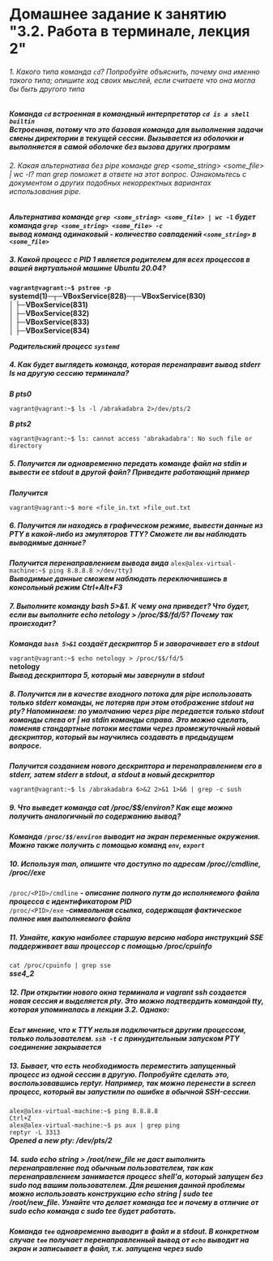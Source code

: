 # Домашнее задание к занятию "3.2. Работа в терминале, лекция 2"


###### 1. Какого типа команда `cd`? Попробуйте объяснить, почему она именно такого типа; опишите ход своих мыслей, если считаете что она могла бы быть другого типа

***Команда `cd` встроенная в командный интерпретатор `cd is a shell builtin`***  
***Встроенная, потому что это базовая команда для выполнения задачи смены директории в текущей сессии. Вызывается из оболочки и выполняется в самой оболочке без вызова других программ***

###### 2. Какая альтернатива без pipe команде grep <some_string> <some_file> | wc -l? man grep поможет в ответе на этот вопрос. Ознакомьтесь с документом о других подобных некорректных вариантах использования pipe.

***Альтернатива команде `grep <some_string> <some_file> | wc -l` будет команда `grep <some_string> <some_file> -c`  
вывод команд одинаковый - количество совпадений `<some_string>` в `<some_file>`***


##### 3. Какой процесс с PID 1 является родителем для всех процессов в вашей виртуальной машине Ubuntu 20.04?

**`vagrant@vagrant:~$ pstree -p`**  
**systemd(1)─┬─VBoxService(828)─┬─VBoxService(830)  
		│                  ├─VBoxService(831)  
		│                  ├─VBoxService(832)  
		│                  ├─VBoxService(833)  
		│                  ├─VBoxService(834)**  

***Родительский процесс `systemd`***


##### 4. Как будет выглядеть команда, которая перенаправит вывод stderr ls на другую сессию терминала?

***В pts0***  

`vagrant@vagrant:~$ ls -l /abrakadabra 2>/dev/pts/2`  

***В pts2***

`vagrant@vagrant:~$ ls: cannot access 'abrakadabra': No such file or directory`


##### 5. Получится ли одновременно передать команде файл на stdin и вывести ее stdout в другой файл? Приведите работающий пример

***Получится***

`vagrant@vagrant:~$ more <file_in.txt >file_out.txt`


##### 6. Получится ли находясь в графическом режиме, вывести данные из PTY в какой-либо из эмуляторов TTY? Сможете ли вы наблюдать выводимые данные?

***Получится перенаправлением вывода вида*** `alex@alex-virtual-machine:~$ ping 8.8.8.8 >/dev/tty3`  
***Выводимые данные сможем наблюдать переключившись в консольный режим Ctrl+Alt+F3***

##### 7. Выполните команду bash 5>&1. К чему она приведет? Что будет, если вы выполните echo netology > /proc/$$/fd/5? Почему так происходит?


***Команда `bash 5>&1` создаёт дескриптор 5 и заворачивает его в stdout***

`vagrant@vagrant:~$ echo netology > /proc/$$/fd/5`  
**netology**  
***Вывод дескриптора 5, который мы завернули в stdout***


##### 8. Получится ли в качестве входного потока для pipe использовать только stderr команды, не потеряв при этом отображение stdout на pty? Напоминаем: по умолчанию через pipe передается только stdout команды слева от | на stdin команды справа. Это можно сделать, поменяв стандартные потоки местами через промежуточный новый дескриптор, который вы научились создавать в предыдущем вопросе.

***Получится созданием нового дескриптора и перенаправлением его в stderr, затем stderr в stdout, а stdout в новый дескриптор***  

`vagrant@vagrant:~$ ls /abrakadabra 6>&2 2>&1 1>&6 | grep -c sush`

##### 9. Что выведет команда cat /proc/$$/environ? Как еще можно получить аналогичный по содержанию вывод? 

***Команда `/proc/$$/environ` выводит на экран переменные окружения. Можно также получить с помощью команд `env`, `export`***



##### 10. Используя man, опишите что доступно по адресам /proc/<PID>/cmdline, /proc/<PID>/exe

`/proc/<PID>/cmdline` ***- описание полного путм до исполняемого файла процесса с идентификатором PID***  
`/proc/<PID>/exe` ***-символьная ссылка, содержащая фактическое полное имя выполняемого файла***


##### 11. Узнайте, какую наиболее старшую версию набора инструкций SSE поддерживает ваш процессор с помощью /proc/cpuinfo

`cat /proc/cpuinfo | grep sse`  
***sse4_2***


##### 12. При открытии нового окна терминала и vagrant ssh создается новая сессия и выделяется pty. Это можно подтвердить командой tty, которая упоминалась в лекции 3.2. Однако:


***Есьт мнение, что к TTY нельзя подключиться другим процессом, только пользователем. `ssh -t` с принудительным запуском PTY соединение закрывается***


##### 13. Бывает, что есть необходимость переместить запущенный процесс из одной сессии в другую. Попробуйте сделать это, воспользовавшись reptyr. Например, так можно перенести в screen процесс, который вы запустили по ошибке в обычной SSH-сессии.

`alex@alex-virtual-machine:~$ ping 8.8.8.8`  
`Ctrl+Z`  
`alex@alex-virtual-machine:~$ ps aux | grep ping`  
`reptyr -L 3313`  
***Opened a new pty: /dev/pts/2***


##### 14. sudo echo string > /root/new_file не даст выполнить перенаправление под обычным пользователем, так как перенаправлением занимается процесс shell'а, который запущен без sudo под вашим пользователем. Для решения данной проблемы можно использовать конструкцию echo string | sudo tee /root/new_file. Узнайте что делает команда tee и почему в отличие от sudo echo команда с sudo tee будет работать.

***Команда `tee` одновременно выводит в файл и в stdout. В конкретном случае `tee` получает перенаправленный вывод от `echo` выводит на экран и записывает в файл, т.к. запущена через sudo***
